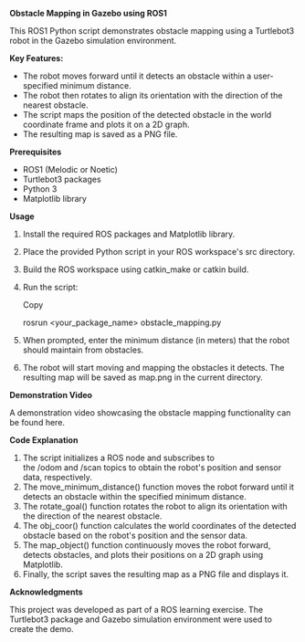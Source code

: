 ﻿<strong> **Obstacle Mapping in Gazebo using ROS1** </strong>

This ROS1 Python script demonstrates obstacle mapping using a Turtlebot3 robot in the Gazebo simulation environment.



<strong> **Key Features:** </strong>

- The robot moves forward until it detects an obstacle within a user-specified minimum distance.
- The robot then rotates to align its orientation with the direction of the nearest obstacle.
- The script maps the position of the detected obstacle in the world coordinate frame and plots it on a 2D graph.
- The resulting map is saved as a PNG file.



<strong> **Prerequisites** </strong>

- ROS1 (Melodic or Noetic)
- Turtlebot3 packages
- Python 3
- Matplotlib library



<strong> **Usage** </strong>

1. Install the required ROS packages and Matplotlib library.
2. Place the provided Python script in your ROS workspace's src directory.
3. Build the ROS workspace using catkin\_make or catkin build.
4. Run the script:

   Copy

   rosrun <your\_package\_name> obstacle\_mapping.py

5. When prompted, enter the minimum distance (in meters) that the robot should maintain from obstacles.
6. The robot will start moving and mapping the obstacles it detects. The resulting map will be saved as map.png in the current directory.



<strong> **Demonstration Video** </strong>

A demonstration video showcasing the obstacle mapping functionality can be found here.



<strong> **Code Explanation** </strong>

1. The script initializes a ROS node and subscribes to the /odom and /scan topics to obtain the robot's position and sensor data, respectively.
2. The move\_minimum\_distance() function moves the robot forward until it detects an obstacle within the specified minimum distance.
3. The rotate\_goal() function rotates the robot to align its orientation with the direction of the nearest obstacle.
4. The obj\_coor() function calculates the world coordinates of the detected obstacle based on the robot's position and the sensor data.
5. The map\_object() function continuously moves the robot forward, detects obstacles, and plots their positions on a 2D graph using Matplotlib.
6. Finally, the script saves the resulting map as a PNG file and displays it.



<strong> **Acknowledgments** </strong>

This project was developed as part of a ROS learning exercise. The Turtlebot3 package and Gazebo simulation environment were used to create the demo.

